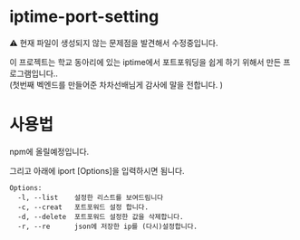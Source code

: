# iptime-port-setting

⚠ 현재 파일이 생성되지 않는 문제점을 발견해서 수정중입니다.

이 프로젝트는 학교 동아리에 있는 iptime에서 포트포워딩을 쉽게 하기 위해서 만든 프로그램입니다..<br>
(첫번째 벡엔드를 만들어준 차차선배님게 감사에 말을 전합니다. )
# 사용법
npm에 올릴예정입니다.

그리고 아래에 iport [Options]을 입력하시면 됨니다.<br>

```
Options:
  -l, --list    설정한 리스트를 보여드림니다
  -c, --creat   포트포워드 설정 합니다.
  -d, --delete  포트포워드 설정한 값을 삭제합니다.
  -r, --re      json에 저장한 ip를 (다시)설정합니다.
```
